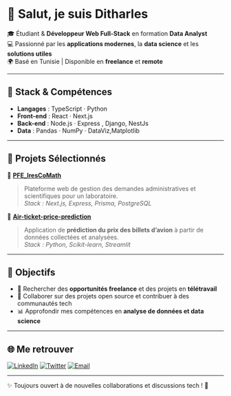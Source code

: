 # 👋 Salut, je suis Ditharles  

🎓 Étudiant & **Développeur Web Full-Stack** en formation **Data Analyst**  
💻 Passionné par les **applications modernes**, la **data science** et les **solutions utiles**  
🌍 Basé en Tunisie | Disponible en **freelance** et **remote**  

---

## 🚀 Stack & Compétences  

- **Langages** : TypeScript · Python  
- **Front-end** : React · Next.js  
- **Back-end** : Node.js · Express , Django, NestJs 
- **Data** : Pandas · NumPy · DataViz,Matplotlib  

---

## 📌 Projets Sélectionnés  

🔹 [**PFE_IresCoMath**](https://github.com/Ditharles/PFE_IresCoMath)  
> Plateforme web de gestion des demandes administratives et scientifiques pour un laboratoire.  
*Stack : Next.js, Express, Prisma, PostgreSQL*  

🔹 [**Air-ticket-price-prediction**](https://github.com/Ditharles/Air-ticket-price-prediction)  
> Application de **prédiction du prix des billets d’avion** à partir de données collectées et analysées.  
*Stack : Python, Scikit-learn, Streamlit*  

---

## 🎯 Objectifs  

- 💼 Rechercher des **opportunités freelance** et des projets en **télétravail**  
- 🤝 Collaborer sur des projets open source et contribuer à des communautés tech  
- 📊 Approfondir mes compétences en **analyse de données et data science**  

---

## 🌐 Me retrouver  

<p align="left">
  <!-- Remplace les # par tes liens -->
  <a href="https://www.linkedin.com/in/ditharles-agbehounkpan-bab7402b9/" target="_blank"><img src="https://img.icons8.com/ios-filled/30/0A66C2/linkedin.png" alt="LinkedIn"/></a>
  <a href="https://x.com/ditharles" target="_blank"><img src="https://img.icons8.com/ios-filled/30/1DA1F2/twitter.png" alt="Twitter"/></a>
  <a href="mailto:ditharlesa@gmail.com" target="_blank"><img src="https://img.icons8.com/ios-glyphs/30/EA4335/gmail.png" alt="Email"/></a>
</p>

---
✨ Toujours ouvert à de nouvelles collaborations et discussions tech ! 🚀
